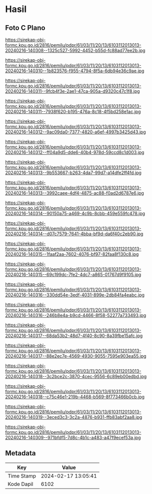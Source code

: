 # Hasil

## Foto C Plano

https://sirekap-obj-formc.kpu.go.id/2816/pemilu/pdpr/61/03/11/20/13/6103112013013-20240216-140308--1325c527-5992-4452-b55d-fc88ad77ee2b.jpg

https://sirekap-obj-formc.kpu.go.id/2816/pemilu/pdpr/61/03/11/20/13/6103112013013-20240216-140310--1b823576-f955-4794-8f5a-6db94e36c9ae.jpg

https://sirekap-obj-formc.kpu.go.id/2816/pemilu/pdpr/61/03/11/20/13/6103112013013-20240216-140311--9fcb4f3e-2ae1-47ca-905a-d9320c47c1f8.jpg

https://sirekap-obj-formc.kpu.go.id/2816/pemilu/pdpr/61/03/11/20/13/6103112013013-20240216-140311--7938f620-b195-476a-8c18-4f5bd258e1ac.jpg

https://sirekap-obj-formc.kpu.go.id/2816/pemilu/pdpr/61/03/11/20/13/6103112013013-20240216-140312--9ac09da0-7377-4820-a6ef-4997b3425d43.jpg

https://sirekap-obj-formc.kpu.go.id/2816/pemilu/pdpr/61/03/11/20/13/6103112013013-20240216-140312--ff04a9d5-dde6-40b4-978d-59ccd8c1d003.jpg

https://sirekap-obj-formc.kpu.go.id/2816/pemilu/pdpr/61/03/11/20/13/6103112013013-20240216-140313--9b553667-b263-4da7-99d7-a14dfe2ff4fd.jpg

https://sirekap-obj-formc.kpu.go.id/2816/pemilu/pdpr/61/03/11/20/13/6103112013013-20240216-140313--3992caee-4df4-4875-ac88-f0ad2d6787e6.jpg

https://sirekap-obj-formc.kpu.go.id/2816/pemilu/pdpr/61/03/11/20/13/6103112013013-20240216-140314--90150a75-a469-4c9b-8cbb-459e559fc478.jpg

https://sirekap-obj-formc.kpu.go.id/2816/pemilu/pdpr/61/03/11/20/13/6103112013013-20240216-140314--d07c7579-7641-4bba-bf9d-da6f40c2eb90.jpg

https://sirekap-obj-formc.kpu.go.id/2816/pemilu/pdpr/61/03/11/20/13/6103112013013-20240216-140315--1faaf2aa-7602-4076-bf97-82faa8f130c8.jpg

https://sirekap-obj-formc.kpu.go.id/2816/pemilu/pdpr/61/03/11/20/13/6103112013013-20240216-140315--69c199dc-7fe2-4dc7-a865-01767d9f9105.jpg

https://sirekap-obj-formc.kpu.go.id/2816/pemilu/pdpr/61/03/11/20/13/6103112013013-20240216-140316--330dd54e-3edf-4031-899e-2db84fa4eabc.jpg

https://sirekap-obj-formc.kpu.go.id/2816/pemilu/pdpr/61/03/11/20/13/6103112013013-20240216-140316--246b8e4a-b9cd-4466-8f58-52277a733493.jpg

https://sirekap-obj-formc.kpu.go.id/2816/pemilu/pdpr/61/03/11/20/13/6103112013013-20240216-140317--68da53b2-48d7-4f40-8c90-8a39fbe15afc.jpg

https://sirekap-obj-formc.kpu.go.id/2816/pemilu/pdpr/61/03/11/20/13/6103112013013-20240216-140317--88e2ec7e-4569-4930-9055-7595e903ea55.jpg

https://sirekap-obj-formc.kpu.go.id/2816/pemilu/pdpr/61/03/11/20/13/6103112013013-20240216-140318--3c2bce2c-3870-4cec-9556-6c89eb00edbd.jpg

https://sirekap-obj-formc.kpu.go.id/2816/pemilu/pdpr/61/03/11/20/13/6103112013013-20240216-140318--c75c46e1-219b-4468-b569-8f773466b0cb.jpg

https://sirekap-obj-formc.kpu.go.id/2816/pemilu/pdpr/61/03/11/20/13/6103112013013-20240216-140319--3eced3c3-3c2a-4876-b931-ffb83abf2aa8.jpg

https://sirekap-obj-formc.kpu.go.id/2816/pemilu/pdpr/61/03/11/20/13/6103112013013-20240216-140309--971bfdf5-7d8c-4b1c-a483-a47f9ecef53a.jpg


## Metadata

| Key        | Value               |
| ---------- | ------------------- |
| Time Stamp | 2024-02-17 13:05:41 |
| Kode Dapil | 6102                |



